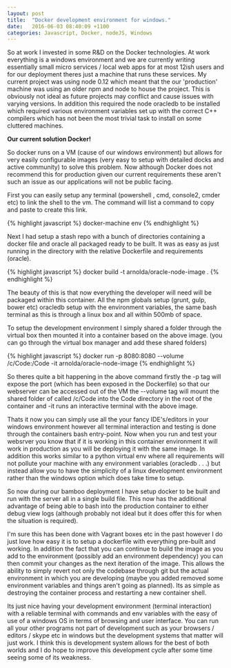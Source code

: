 ```yaml
---
layout: post
title:  "Docker development environment for windows."
date:   2016-06-03 08:40:09 +1100
categories: Javascript, Docker, nodeJS, Windows
---
```

So at work I invested in some R&D on the Docker technologies. At work everything is a windows environment and we are currently writing essentially small micro services / local web apps for at most 12ish users and for our deployment theres just a machine that runs these services. My current project was using node 0.12 which meant that the our 'production' machine was using an older npm and node to house the project. This is obviously not ideal as future projects may conflict and cause issues with varying versions. In addition this required the node oracledb to be installed which required various environment variables set up with the correct C++ compilers which has not been the most trivial task to install on some cluttered machines.

<strong>Our current solution Docker!</strong>

So docker runs on a VM (cause of our windows environment) but allows for very easily configurable images (very easy to setup with detailed docks and active community) to solve this problem. Now although Docker does not recommend this for production given our current requirements these aren't such an issue as our applications will not be public facing. 

First you can easily setup any terminal (powershell , cmd, console2, cmder etc) to link the shell to the vm. The command will list a command to copy and paste to create this link.

{% highlight javascript %}
docker-machine env
{% endhighlight %}

Next I had setup a stash repo with a bunch of directories containing a docker file and oracle all packaged ready to be built. It was as easy as just running in the directory with the relative Dockerfile and requirements (oracle).

{% highlight javascript %}
docker build -t arnolda/oracle-node-image .
{% endhighlight %}

The beauty of this is that now everything the developer will need will be packaged within this container. All the npm globals setup (grunt, gulp, bower etc) oracledb setup with the environment variables, the same bash terminal as this is through a linux box and all within 500mb of space. 

To setup the development environment I simply shared a folder through the virtual box then mounted it into a container based on the above image. (you can go through the virtual box manager and add these shared folders)

{% highlight javascript %}
docker run -p 8080:8080 --volume /c/Code:/Code -it arnolda/oracle-node-image
{% endhighlight %}

So theres quite a bit happening in the above command firstly the -p tag will expose the port (which has been exposed in the Dockerfile) so that our webserver can be accessed out of the VM the --volume tag will mount the shared folder of called /c/Code into the Code directory in the root of the container and -it runs an interactive terminal with the above image.

Thats it now you can simply use all the your fancy IDE's/editors in your windows environment however all terminal interaction and testing is done through the containers bash entry-point. Now when you run and test your websrver you know that if it is working in this container environment it will work in production as you will be deploying it with the same image. In addition this works similar to a python virtual env where all requirements will not pollute your machine with any environment variables (oracledb . . .) but instead allow you to have the simplicity of a linux development environment rather than the windows option which does take time to setup.

So now during our bamboo deployment I have setup docker to be built and run with the server all in a single build file. This now has the additional advantage of being able to bash into the production container to either debug view logs (although probably not ideal but it does offer this for when the situation is required). 

I'm sure this has been done with Vagrant boxes etc in the past however I do just love how easy it is to setup a dockerfile with everything pre-built and working. In addition the fact that you can continue to build the image as you add to the environment (possibly add an environment dependency) you can then commit your changes as the next iteration of the image. This allows the ability to simply revert not only the codebase through git but the actual environment in which you are developing (maybe you added removed some environment variables and things aren't going as planned). Its as simple as destroying the container process and restarting a new container shell.

Its just nice having your development environment (terminal interaction) with a reliable terminal with commands and env variables with the easy of use of a windows OS in terms of browsing and user interface. You can run all your other programs not part of development such as your browsers / editors / skype etc in windows but the development systems that matter will just work. I think this is development system allows for the best of both worlds and I do hope to improve this development cycle after some time seeing some of its weakness.